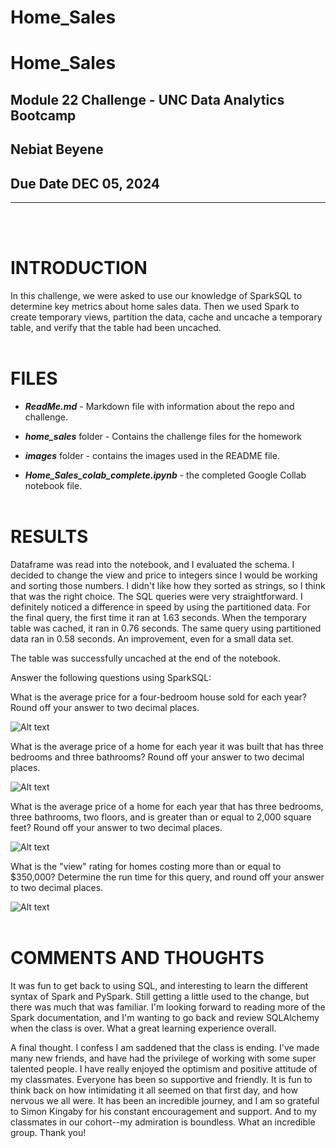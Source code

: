 # Home_Sales
# Home_Sales

## **Module 22 Challenge - UNC Data Analytics Bootcamp**

## **Nebiat Beyene**

## **Due Date DEC 05, 2024**

---
<br></br>

# **INTRODUCTION**

In this challenge, we were asked to use our knowledge of SparkSQL to determine key metrics about home sales data. Then we used Spark to create temporary views, partition the data, cache and uncache a temporary table, and verify that the table had been uncached.
<br></br>

# **FILES**

* ***ReadMe.md*** - Markdown file with information about the repo and challenge.

* ***home_sales*** folder - Contains the challenge files for the homework

* ***images*** folder - contains the images used in the README file.

* ***Home_Sales_colab_complete.ipynb*** - the completed Google Collab notebook file.
<br></br>

# **RESULTS**

Dataframe was read into the notebook, and I evaluated the schema. I decided to change the view and price to integers since I would be working and sorting those numbers. I didn't like how they sorted as strings, so I think that was the right choice. The SQL queries were very straightforward. I definitely noticed a difference in speed by using the partitioned data. For the final query, the first time it ran at 1.63 seconds. When the temporary table was cached, it ran in 0.76 seconds. The same query using partitioned data ran in 0.58 seconds. An improvement, even for a small data set.

The table was successfully uncached at the end of the notebook.

Answer the following questions using SparkSQL:

What is the average price for a four-bedroom house sold for each year? Round off your answer to two decimal places.

![Alt text](Home_Sales\1.png)

What is the average price of a home for each year it was built that has three bedrooms and three bathrooms? Round off your answer to two decimal places.

![Alt text](Home_Sales\2.png)

What is the average price of a home for each year that has three bedrooms, three bathrooms, two floors, and is greater than or equal to 2,000 square feet? Round off your answer to two decimal places.

![Alt text](Home_Sales\3.png)

What is the "view" rating for homes costing more than or equal to $350,000? Determine the run time for this query, and round off your answer to two decimal places.

![Alt text](Home_Sales\4.png)
<br></br>

# **COMMENTS AND THOUGHTS**

 It was fun to get back to using SQL, and interesting to learn the different syntax of Spark and PySpark. Still getting a little used to the change, but there was much that was familiar. I'm looking forward to reading more of the Spark documentation, and I'm wanting to go back and review SQLAlchemy when the class is over. What a great learning experience overall.

A final thought. I confess I am saddened that the class is ending. I've made many new friends, and have had the privilege of working with some super talented people. I have really enjoyed the optimism and positive attitude of my classmates. Everyone has been so supportive and friendly. It is fun to think back on how intimidating it all seemed on that first day, and how nervous we all were. It has been an incredible journey, and I am so grateful to Simon Kingaby for his constant encouragement and support. And to my classmates in our cohort--my admiration is boundless. What an incredible group. Thank you!